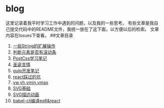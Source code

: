 # blog
这里记录着我平时学习工作中遇到的问题，以及我的一些思考。
有些文章是我自己提交代码中的README文件，我统一放在了这下面，以方便以后的检索。
文章内容在Issues下查看。
##文章目录

1. [一些String的扩展操作](https://github.com/willshawzq/blog/issues/1 "一些String的扩展操作")
2. [判断元素是否有滚动条](https://github.com/willshawzq/blog/issues/2 "判断元素是否有滚动条")
3. [PostCss学习笔记](https://github.com/willshawzq/blog/issues/3 "PostCss学习笔记")
4. [圣诞言情](https://github.com/willshawzq/blog/issues/4 "圣诞言情")
5. [gulp开发笔记](https://github.com/willshawzq/blog/issues/5 "gulp开发笔记")
6. [react踩过的坑](https://github.com/willshawzq/blog/issues/6 "react踩过的坑")
7. [vw,vh,vmin,vmax](https://github.com/willshawzq/blog/issues/7 "vw,vh,vmin,vmax")
8. [SVG基础](https://github.com/willshawzq/blog/issues/8 "SVG基础")
9. [SVG描边动画](https://github.com/willshawzq/blog/issues/9 "SVG描边动画")
10. [babel-cli编译es6&react](https://github.com/willshawzq/blog/issues/10 "babel-cli编译es6&react")
